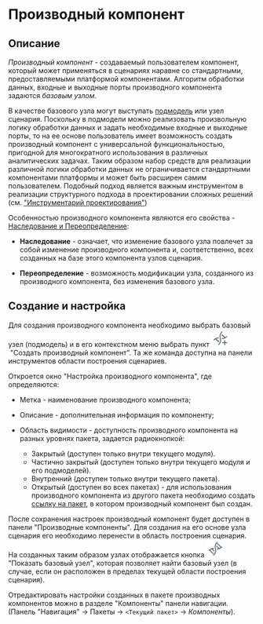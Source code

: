 # Производный компонент

## Описание

*Производный компонент* - создаваемый пользователем компонент, который может применяться в сценариях наравне со стандартными, предоставляемыми платформой компонентами. Алгоритм обработки данных, входные и выходные порты производного компонента задаются *базовым узлом*.

В качестве базового узла могут выступать [подмодель](../processors/control/submodel.md) или узел сценария. Поскольку в подмодели можно реализовать произвольную логику обработки данных и задать необходимые входные и выходные порты, то на ее основе пользователь имеет возможность создать производный компонент с универсальной функциональностью, пригодной для многократного использования в различных аналитических задачах. Таким образом набор средств для реализации различной логики обработки данных не ограничивается стандартными компонентами платформы и может быть расширен самим пользователем. Подобный подход является важным инструментом в реализации структурного подхода в проектировании сложных решений (см. ["Инструментарий проектирования"](../quick-start/scenario-construction.md))

Особенностью производного компонента являются его свойства - [Наследование и Переопределение](./inheritance_redefinition.md):

* **Наследование** - означает, что изменение базового узла повлечет за собой изменение производного компонента и, соответственно, всех созданных на базе этого компонента узлов сценария.

* **Переопределение** - возможность модификации узла, созданного из производного компонента, без изменения базового узла.

## Создание и настройка

Для создания производного компонента необходимо выбрать базовый узел (подмодель) и в его контекстном меню выбрать пункт ![](../media/app/icons/toolbar_18/toolbar_18_145.svg) "Создать производный компонент". Та же команда доступна на панели инструментов области построения сценариев.

Откроется окно "Настройка производного компонента", где определяются:

* Метка - наименование производного компонента;

* Описание - дополнительная информация по компоненту;

* Область видимости - доступность производного компонента на разных уровнях пакета, задается радиокнопкой:
  * Закрытый (доступен только внутри текущего модуля).
  * Частично закрытый (доступен только внутри текущего модуля и его подмоделей).
  * Внутренний (доступен только внутри текущего пакета).
  * Открытый (доступен во всех пакетах) - для использования производного компонента из другого пакета необходимо создать [ссылку на пакет](./link_to_packet.md), в котором производный компонент был создан.

После сохранения настроек производный компонент будет доступен в панели "Производные компоненты". Для создания на его основе узла сценария его необходимо перенести в область построения сценария. На созданных таким образом узлах отображается кнопка ![](../media/app/icons/toolbar_18/toolbar_18_144.svg) "Показать базовый узел", которая позволяет найти базовый узел (в случае, если он расположен в пределах текущей области построения сценария).

Отредактировать настройки созданных в пакете производных компонентов можно в разделе "Компоненты" панели навигации. (Панель "Навигация" -> Пакеты -> `<Текущий пакет>` -> *Компоненты*).
